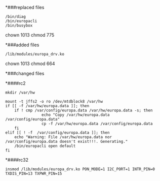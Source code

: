 *###replaced files

```
/bin/diag
/bin/europacli
/bin/busybox
```
chown 1013
chmod 775


*###added files
```
/lib/modules/europa_drv.ko
```

chown 1013
chmod 664

*###changed files

*####rc2
```
mkdir /var/hw

mount -t jffs2 -o ro /dev/mtdblock8 /var/hw
if [[ -f /var/hw/europa.data ]]; then
	if ! cmp /var/config/europa.data /var/hw/europa.data -s; then
                echo "Copy /var/hw/europa.data /var/config/europa.data"
                cp -f /var/hw/europa.data /var/config/europa.data
	fi
elif [[ ! -f  /var/config/europa.data ]]; then
    echo "Warning: File /var/hw/europa.data nor /var/config/europa.data doesn't exist!!!. Generating."
    /bin/europacli open default
fi
```

*####rc32
```
insmod /lib/modules/europa_drv.ko PON_MODE=1 I2C_PORT=1 INTR_PIN=0 TXDIS_PIN=13 TXPWR_PIN=15
```
